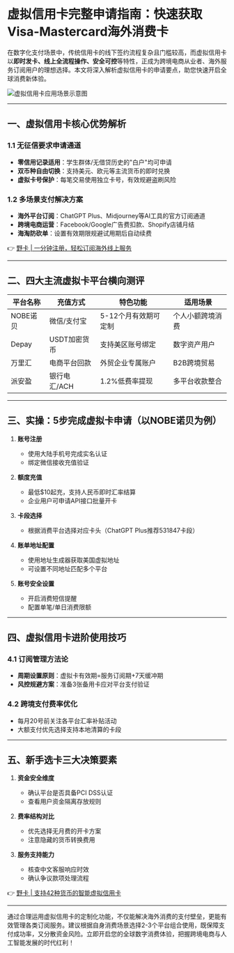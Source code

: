 # 虚拟信用卡完整申请指南：快速获取Visa-Mastercard海外消费卡

在数字化支付场景中，传统信用卡的线下签约流程复杂且门槛较高，而虚拟信用卡以**即时发卡、线上全流程操作、安全可控**等特性，正成为跨境电商从业者、海外服务订阅用户的理想选择。本文将深入解析虚拟信用卡的申请要点，助您快速开启全球消费新体验。

![虚拟信用卡应用场景示意图](https://via.placeholder.com/800x400)

---

## 一、虚拟信用卡核心优势解析

### 1.1 无征信要求申请通道
- **零信用记录适用**：学生群体/无借贷历史的"白户"均可申请
- **双币种自由切换**：支持美元、欧元等主流货币的即时兑换
- **虚拟卡号保护**：每笔交易使用独立卡号，有效规避盗刷风险

### 1.2 多场景支付解决方案
- **海外平台订阅**：ChatGPT Plus、Midjourney等AI工具的官方订阅通道
- **跨境电商运营**：Facebook/Google广告费扣款、Shopify店铺月结
- **海淘防砍单**：设置有效期限规避试用期后自动续费

👉 [野卡 | 一分钟注册，轻松订阅海外线上服务](https://bbtdd.com/yeka)

---

## 二、四大主流虚拟卡平台横向测评

| 平台名称       | 充值方式             | 特色功能                | 适用场景               |
|----------------|----------------------|-------------------------|------------------------|
| NOBE诺贝       | 微信/支付宝          | 5-12个月有效期可定制    | 个人小额跨境消费       |
| Depay          | USDT加密货币         | 支持美区账号绑定        | 数字资产用户           |
| 万里汇         | 电商平台回款         | 外贸企业专属账户        | B2B跨境贸易           |
| 派安盈         | 银行电汇/ACH         | 1.2%低费率提现         | 多平台收款整合         |

---

## 三、实操：5步完成虚拟卡申请（以NOBE诺贝为例）

1. **账号注册**
   - 使用大陆手机号完成实名认证
   - 绑定微信接收充值验证

2. **额度充值**
   - 最低$10起充，支持人民币即时汇率结算
   - 企业用户可申请API接口批量开卡

3. **卡段选择**
   - 根据消费平台选择对应卡头（ChatGPT Plus推荐531847卡段）

4. **账单地址配置**
   - 使用地址生成器获取美国虚拟地址
   - 可设置不同地址匹配多个平台

5. **账号安全设置**
   - 开启消费短信提醒
   - 配置单笔/单日消费限额

---

## 四、虚拟信用卡进阶使用技巧

### 4.1 订阅管理方法论
- **周期设置原则**：虚拟卡有效期=服务订阅期+7天缓冲期
- **风控规避方案**：准备3张备用卡应对平台支付验证

### 4.2 跨境支付费率优化
- 每月20号前关注各平台汇率补贴活动
- 大额支付优先选择支持本地清算的卡段

---

## 五、新手选卡三大决策要素

1. **资金安全维度**
   - 确认平台是否具备PCI DSS认证
   - 查看用户资金隔离存放规则

2. **费率结构对比**
   - 优先选择无月费的开卡方案
   - 注意隐藏的货币转换费用

3. **服务支持能力**
   - 核查中文客服响应时效
   - 确认争议款项处理流程

👉 [野卡 | 支持42种货币的智能虚拟信用卡](https://bbtdd.com/yeka)

---

通过合理运用虚拟信用卡的定制化功能，不仅能解决海外消费的支付壁垒，更能有效管理各类订阅服务。建议根据自身消费场景选择2-3个平台组合使用，既保障支付成功率，又分散资金风险。立即开启您的全球数字消费体验，把握跨境电商与人工智能发展的时代红利！